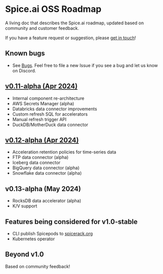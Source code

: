 # Spice.ai OSS Roadmap

A living doc that describes the Spice.ai roadmap, updated based on community and customer feedback.

If you have a feature request or suggestion, please [get in touch](https://github.com/spiceai/spiceai#community)!

## Known bugs

- See [Bugs](https://github.com/spiceai/spiceai/labels/bug). Feel free to file a new Issue if you see a bug and let us know on Discord.

## [v0.11-alpha (Apr 2024)](https://github.com/spiceai/spiceai/milestone/16)

- Internal component re-architecture
- AWS Secrets Manager (alpha)
- Databricks data connector improvements
- Custom refresh SQL for accelerators
- Manual refresh trigger API
- DuckDB/MotherDuck data connector

## [v0.12-alpha (Apr 2024)](https://github.com/spiceai/spiceai/milestone/17)

- Acceleration retention policies for time-series data
- FTP data connector (alpha)
- Iceberg data connector
- BigQuery data connector (alpha)
- Snowflake data connector (alpha)

## v0.13-alpha (May 2024)

- RocksDB data accelerator (alpha)
- K/V support

## Features being considered for v1.0-stable

- CLI publish Spicepods to [spicerack.org](https://spicerack.org)
- Kubernetes operator

## Beyond v1.0

Based on community feedback!
